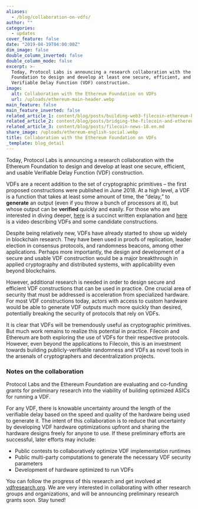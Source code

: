 ```yaml
---
aliases:
  - /blog/collaboration-on-vdfs/
author: ""
categories:
  - updates
cover_feature: false
date: "2019-04-19T04:00:00Z"
dim_image: false
double_column_inverted: false
double_column_mode: false
excerpt: >-
  Today, Protocol Labs is announcing a research collaboration with the Ethereum
  Foundation to design and develop at least one secure, efficient, and usable
  Verifiable Delay Function (VDF) construction.
image:
  alt: Collaboration with the Ethereum Foundation on VDFs
  url: /uploads/ethereum-main-header.webp
main_feature: false
main_feature_inverted: false
related_article_1: content/blog/posts/building-web3-filecoin-ethereum-better-together.en.md
related_article_2: content/blog/posts/bridging-the-filecoin-and-ethereum-communities.en.md
related_article_3: content/blog/posts/filecoin-news-18.en.md
share_image: /uploads/ethereum-english-social.webp
title: Collaboration with the Ethereum Foundation on VDFs
_template: blog_detail
---
```


Today, Protocol Labs is announcing a research collaboration with the Ethereum Foundation to design and develop at least one secure, efficient, and usable Verifiable Delay Function (VDF) construction.

VDFs are a recent addition to the set of cryptographic primitives – the first proposed constructions were published in June 2018. At a high level, a VDF is a function that takes at least some amount of time, the “delay,” to **generate** an output (even if you throw a bunch of processors at it), but whose output can be **verified** quickly and easily. For those who are interested in diving deeper, [here](https://reading.supply/@whyrusleeping/a-vdf-explainer-5S6Ect) is a succinct written explanation and [here](https://www.youtube.com/watch?v=dN-1q8c50q0&list=PLaM7G4Llrb7y075mVXGmSABDP9Nb_PsBq) is a video describing VDFs and some candidate constructions.

Despite being relatively new, VDFs have already started to show up widely in blockchain research. They have been used in proofs of replication, leader election in consensus protocols, and randomness beacons, among other applications. Perhaps more importantly, the design and development of a secure and usable VDF construction would be a major breakthrough in applied cryptography and distributed systems, with applicability even beyond blockchains.

However, additional research is needed in order to design secure and efficient VDF constructions that can be used in practice. One crucial area of security that must be addressed is acceleration from specialized hardware. For most VDF constructions today, actors with access to custom hardware would be able to generate VDF outputs much more quickly than desired, potentially breaking the security of protocols that rely on VDFs.

It is clear that VDFs will be tremendously useful as cryptographic primitives. But much work remains to realize this potential in practice. Filecoin and Ethereum are both exploring the use of VDFs for their respective protocols. However, even beyond the applications to Filecoin, this is an investment towards building publicly-verifiable randomness and VDFs as novel tools in the arsenals of cryptographers and decentralization projects.

### Notes on the collaboration

Protocol Labs and the Ethereum Foundation are evaluating and co-funding grants for preliminary research into the viability of building optimized ASICs for running a VDF.

For any VDF, there is knowable uncertainty around the length of the verifiable delay based on the speed and quality of the hardware being used to generate it. The intent of this collaboration is to reduce that uncertainty by developing VDF hardware optimizations upfront and sharing the hardware designs freely for anyone to use. If these preliminary efforts are successful, later efforts may include:

- Public contests to collaboratively optimize VDF implementation runtimes
- Public multi-party computations to generate the necessary VDF security parameters
- Development of hardware optimized to run VDFs

You can follow the progress of this research and get involved at [vdfresearch.org](https://vdfresearch.org/). We are very interested in collaborating with other research groups and organizations, and will be announcing preliminary research grants soon. Stay tuned!
